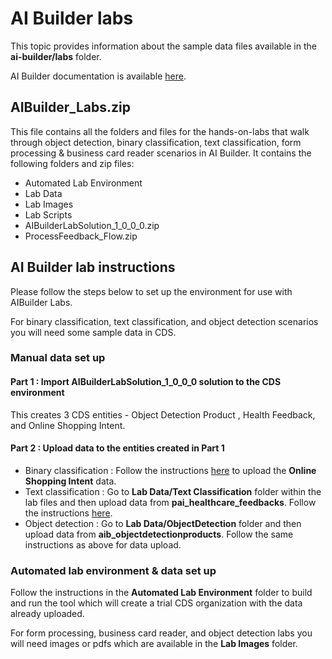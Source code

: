 # AI Builder labs

This topic provides information about the sample data files available in the **ai-builder/labs** folder.

AI Builder documentation is available [here](https://docs.microsoft.com/ai-builder).

## AIBuilder_Labs.zip

This file contains all the folders and files for the hands-on-labs that walk through object detection, binary classification, text classification, form processing & business card reader scenarios in AI Builder. It contains the following folders and zip files:

- Automated Lab Environment
- Lab Data
- Lab Images
- Lab Scripts
- AIBuilderLabSolution_1_0_0_0.zip
- ProcessFeedback_Flow.zip

## AI Builder lab instructions

Please follow the steps below to set up the environment for use with AIBuilder Labs. 

For binary classification, text classification, and object detection scenarios you will need some sample data in CDS.

### Manual data set up

#### Part 1 : Import AIBuilderLabSolution_1_0_0_0 solution to the CDS environment

This creates 3 CDS entities - Object Detection Product , Health Feedback, and Online Shopping Intent.

#### Part 2 : Upload data to the entities created in Part 1

- Binary classification : Follow the instructions [here](https://docs.microsoft.com/en-us/ai-builder/binary-classification-data-prep) to upload the **Online Shopping Intent** data.
- Text classification : Go to **Lab Data/Text Classification** folder within the lab files and then upload data from **pai_healthcare_feedbacks**. Follow the instructions [here](https://docs.microsoft.com/en-us/ai-builder/before-you-build-text-classification-model).
- Object detection : Go to **Lab Data/ObjectDetection** folder and then upload data from **aib_objectdetectionproducts**. Follow the same instructions as above for data upload.


### Automated lab environment & data set up

Follow the instructions in the **Automated Lab Environment** folder to build and run the tool which will create a trial CDS organization with the data already uploaded.

For form processing, business card reader, and object detection labs you will need images or pdfs which are available in the **Lab Images** folder.

